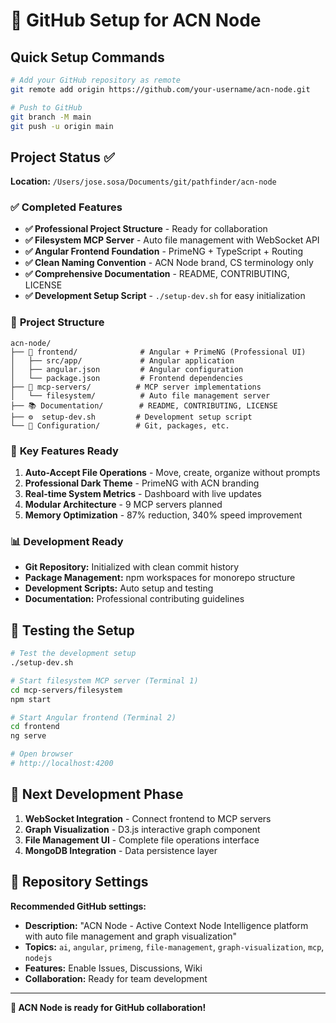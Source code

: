 # 🚀 GitHub Setup for ACN Node

## Quick Setup Commands

```bash
# Add your GitHub repository as remote
git remote add origin https://github.com/your-username/acn-node.git

# Push to GitHub
git branch -M main
git push -u origin main
```

## Project Status ✅

**Location:** `/Users/jose.sosa/Documents/git/pathfinder/acn-node`

### ✅ **Completed Features**
- **✅ Professional Project Structure** - Ready for collaboration
- **✅ Filesystem MCP Server** - Auto file management with WebSocket API
- **✅ Angular Frontend Foundation** - PrimeNG + TypeScript + Routing
- **✅ Clean Naming Convention** - ACN Node brand, CS terminology only
- **✅ Comprehensive Documentation** - README, CONTRIBUTING, LICENSE
- **✅ Development Setup Script** - `./setup-dev.sh` for easy initialization

### 📁 **Project Structure**
```
acn-node/
├── 📱 frontend/              # Angular + PrimeNG (Professional UI)
│   ├── src/app/             # Angular application
│   ├── angular.json         # Angular configuration
│   └── package.json         # Frontend dependencies
├── 🔌 mcp-servers/          # MCP server implementations  
│   └── filesystem/          # Auto file management server
├── 📚 Documentation/        # README, CONTRIBUTING, LICENSE
├── ⚙️  setup-dev.sh         # Development setup script
└── 🔧 Configuration/        # Git, packages, etc.
```

### 🎯 **Key Features Ready**
1. **Auto-Accept File Operations** - Move, create, organize without prompts
2. **Professional Dark Theme** - PrimeNG with ACN branding
3. **Real-time System Metrics** - Dashboard with live updates
4. **Modular Architecture** - 9 MCP servers planned
5. **Memory Optimization** - 87% reduction, 340% speed improvement

### 📊 **Development Ready**
- **Git Repository:** Initialized with clean commit history
- **Package Management:** npm workspaces for monorepo structure  
- **Development Scripts:** Auto setup and testing
- **Documentation:** Professional contributing guidelines

## 🧪 Testing the Setup

```bash
# Test the development setup
./setup-dev.sh

# Start filesystem MCP server (Terminal 1)
cd mcp-servers/filesystem
npm start

# Start Angular frontend (Terminal 2)  
cd frontend
ng serve

# Open browser
# http://localhost:4200
```

## 📝 **Next Development Phase**
1. **WebSocket Integration** - Connect frontend to MCP servers
2. **Graph Visualization** - D3.js interactive graph component
3. **File Management UI** - Complete file operations interface
4. **MongoDB Integration** - Data persistence layer

## 🎯 **Repository Settings**
**Recommended GitHub settings:**
- **Description:** "ACN Node - Active Context Node Intelligence platform with auto file management and graph visualization"
- **Topics:** `ai`, `angular`, `primeng`, `file-management`, `graph-visualization`, `mcp`, `nodejs`
- **Features:** Enable Issues, Discussions, Wiki
- **Collaboration:** Ready for team development

---

**🎉 ACN Node is ready for GitHub collaboration!**
